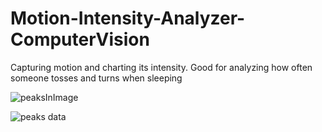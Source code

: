 # Motion-Intensity-Analyzer-ComputerVision
Capturing motion and charting its intensity. Good for analyzing how often someone tosses and turns when sleeping

![peaksInImage](https://user-images.githubusercontent.com/12630130/101289975-2e4fd180-37c5-11eb-8ca0-c4b32dd2876e.JPG)

![peaks data](https://user-images.githubusercontent.com/12630130/101290023-84247980-37c5-11eb-8377-87b685a4a24c.JPG)
